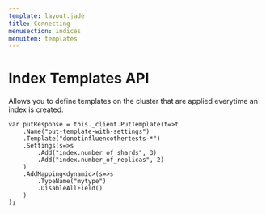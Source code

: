 ```yaml
---
template: layout.jade
title: Connecting
menusection: indices
menuitem: templates
---
```



# Index Templates API

Allows you to define templates on the cluster that are applied everytime an index is created.

	var putResponse = this._client.PutTemplate(t=>t	
		.Name("put-template-with-settings")
		.Template("donotinfluencothertests-*")
		.Settings(s=>s
			.Add("index.number_of_shards", 3)
			.Add("index.number_of_replicas", 2)
		)
		.AddMapping<dynamic>(s=>s
			.TypeName("mytype")
			.DisableAllField()
		)
	);

